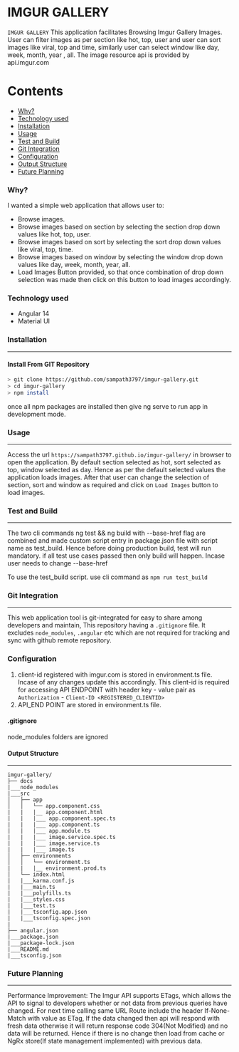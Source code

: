 # IMGUR GALLERY
`IMGUR GALLERY` This application facilitates Browsing Imgur Gallery Images. User can filter images as per section like hot, top, user and user can sort images like viral, top and time, similarly user can select window like day, week, month, year , all. The image resource api is provided by api.imgur.com


Contents
========

 * [Why?](#why)
 * [Technology used](#Technology-used)
 * [Installation](#installation)
 * [Usage](#usage)
 * [Test and Build](#test-build)
 * [Git Integration](#git-integration)
 * [Configuration](#configuration)
 * [Output Structure](#output-structure)
 * [Future Planning](#future-planning)

### Why?

I wanted a simple web application that allows user to:

+ Browse images.
+ Browse images based on section by selecting the section drop down values like hot, top, user.
+ Browse images based on sort by selecting the sort drop down values like viral, top, time.
+ Browse images based on window by selecting the window drop down values like day, week, month, year, all.
+ Load Images Button provided, so that once combination of drop down selection was made then click on this button to load images accordingly.

### Technology used
+ Angular 14
+ Material UI


### Installation
---

####  Install From GIT Repository

```bash
> git clone https://github.com/sampath3797/imgur-gallery.git
> cd imgur-gallery
> npm install
```
once all npm packages are installed then give ng serve to run app in development mode.

### Usage
---
Access the url `https://sampath3797.github.io/imgur-gallery/`  in browser to open the application.
By default section selected as hot, sort selected as top, window selected as day. Hence as per the default selected values the application loads images. After that user can change the selection of section, sort and window as required and click on `Load Images` button to load images.

### Test and Build
---
The two cli commands ng test && ng build with --base-href flag are combined and made custom script entry in package.json file with script name as test_build. Hence before doing production build, test will run mandatory. if all test use cases passed then only build will happen. Incase user needs to change --base-href

To use the test_build script. use cli command as `npm run test_build`

### Git Integration
---

This web application tool is git-integrated for easy to share among developers and maintain, This repository having a `.gitignore` file. It excludes `node_modules`, `.angular` etc which are not required for tracking and sync with github remote repository.


### Configuration
1. client-id registered with imgur.com is stored in environment.ts file. Incase of any changes update this accordingly. This client-id is required for accessing API ENDPOINT with header key - value pair as `Authorization` - `Client-ID <REGISTERED_CLIENTID>`
2. API_END POINT are stored in environment.ts file.


#### .gitignore
node_modules folders are ignored

#### Output Structure
---

```shell
imgur-gallery/
├── docs
|___node_modules
|___src
│   ├── app
│   │   └── app.component.css
|   |   |__ app.component.html
|   |   |___ app.component.spec.ts
|   |   |___ app.component.ts
|   |   |___ app.module.ts
|   |   |___ image.service.spec.ts
|   |   |___ image.service.ts
|   |   |___ image.ts
│   ├── environments
│   │   └── environment.ts
|   |   |__ environment.prod.ts
│   └── index.html
|   |___karma.conf.js
|   |___main.ts
|   |___polyfills.ts
|   |___styles.css
|   |___test.ts
|   |___tsconfig.app.json
|   |___tsconfig.spec.json
|
├── angular.json
|___package.json
|___package-lock.json
|___README.md
|___tsconfig.json

```

### Future Planning
---
Performance Improvement: The Imgur API supports ETags, which allows the API to signal to developers whether or not data from previous queries have changed. For next time calling same URL Route include the header If-None-Match with value as ETag, If the data changed then api will respond with fresh data otherwise it will return response code 304(Not Modified) and no data will be returned. Hence if there is no change then load from cache or NgRx store(If state management implemented) with previous data.


